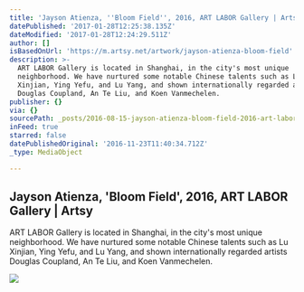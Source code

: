 ```yaml
---
title: 'Jayson Atienza, ''Bloom Field'', 2016, ART LABOR Gallery | Artsy'
datePublished: '2017-01-28T12:25:38.135Z'
dateModified: '2017-01-28T12:24:29.511Z'
author: []
isBasedOnUrl: 'https://m.artsy.net/artwork/jayson-atienza-bloom-field'
description: >-
  ART LABOR Gallery is located in Shanghai, in the city's most unique
  neighborhood. We have nurtured some notable Chinese talents such as Lu
  Xinjian, Ying Yefu, and Lu Yang, and shown internationally regarded artists
  Douglas Coupland, An Te Liu, and Koen Vanmechelen.
publisher: {}
via: {}
sourcePath: _posts/2016-08-15-jayson-atienza-bloom-field-2016-art-labor-gallery-or-art.md
inFeed: true
starred: false
datePublishedOriginal: '2016-11-23T11:40:34.712Z'
_type: MediaObject

---
```

<article style=""><h1>Jayson Atienza, 'Bloom Field', 2016, ART LABOR Gallery | Artsy</h1><p>ART LABOR Gallery is located in Shanghai, in the city's most unique neighborhood. We have nurtured some notable Chinese talents such as Lu Xinjian, Ying Yefu, and Lu Yang, and shown internationally regarded artists Douglas Coupland, An Te Liu, and Koen Vanmechelen.</p><img src="https://d32dm0rphc51dk.cloudfront.net/lO9TH3kHVf1lpE2Vu1erkA/normalized.jpg" /></article>